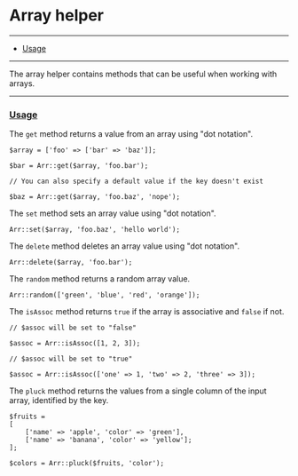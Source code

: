 # Array helper

--------------------------------------------------------

* [Usage](#usage)

--------------------------------------------------------

The array helper contains methods that can be useful when working with arrays.

--------------------------------------------------------

### <a id="usage" href="#usage">Usage</a>

The `get` method returns a value from an array using "dot notation".

```
$array = ['foo' => ['bar' => 'baz']];

$bar = Arr::get($array, 'foo.bar');

// You can also specify a default value if the key doesn't exist

$baz = Arr::get($array, 'foo.baz', 'nope');
```

The `set` method sets an array value using "dot notation".

```
Arr::set($array, 'foo.baz', 'hello world');
```

The `delete` method deletes an array value using "dot notation".

```
Arr::delete($array, 'foo.bar');
```

The `random` method returns a random array value.

```
Arr::random(['green', 'blue', 'red', 'orange']);
```

The `isAssoc` method returns `true` if the array is associative and `false` if not.

```
// $assoc will be set to "false"

$assoc = Arr::isAssoc([1, 2, 3]);

// $assoc will be set to "true"

$assoc = Arr::isAssoc(['one' => 1, 'two' => 2, 'three' => 3]);
```

The `pluck` method returns the values from a single column of the input array, identified by the key.

```
$fruits =
[
	['name' => 'apple', 'color' => 'green'],
	['name' => 'banana', 'color' => 'yellow'];
];

$colors = Arr::pluck($fruits, 'color');
```
